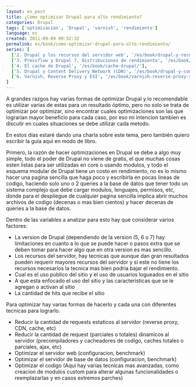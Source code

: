 ```yaml
---
layout: es_post
title: ¿Como optimizar Drupal para alto rendimiento?
categories: Drupal
tags: ['optimización', 'Drupal', 'varnish', 'rendimiento']
language: es
created: 2011-09-09 09:52:32
permalink: es/book/como-optimizar-drupal-para-alto-rendimiento/
series: [
  ['2. Drupal y los recursos del servidor web', '/es/book/drupal-y-recursos-del-servidor-web/'],
  ['3. Pressflow y Drupal 7, Distribuciones de rendimiento', '/es/book/pressflow-y-drupal-7-distribuciones-rendimiento/'],
  ['4. El cache de Drupal', '/es/book/cache-drupal/'],
  ['5. Drupal y Content Delivery Network (CDN)', '/es/book/drupal-y-content-delivery-network-cdn/'],
  ['6. Varnish, Reverse Proxy y ESI', '/es/book/varnish-reverse-proxy-y-esi/'],
]
---
```

A grandes razgos hay varias formas de optimizar Drupal y lo recomendable es utilizar varias de estas para un resultado óptimo, pero no solo se trata de optimizar por optimizar, sino encontrar cuales optimizaciones son las que lograrian mayor beneficio para cada caso, por eso mi intencion tambien es discutir en cuales situaciones se debe utilizar cada metodo.

En estos días estaré dando una charla sobre este tema, pero también quiero escribir la guía aquí en modo de libro.

Primero, la razón de hacer optimizaciones en Drupal se debe a algo muy simple, todo el poder de Drupal no viene de gratis, el que muchas cosas esten listas para ser utilizadas en core o usando modulos, y todo el esquema modular de Drupal tiene un costo en rendimiento, no es lo mismo hacer una pagina sencilla que haga poco y escribirla en pocas lineas de codigo, haciendo solo uno o 2 queries a la base de datos que tener todo un sistema complejo que debe cargar modulos, lenguajes, permisos, etc, donde para el despliegue de cualquier pagina sencilla implica abrir muchos archivos de codigo (decenas o mas bien cientos) y hacer decenas de queries a la base de datos.

Dentro de las variables a analizar para esto hay que considerar varios factores:
- La version de Drupal (dependiendo de la version (5, 6 o 7) hay limitaciones en cuanto a lo que se puede hacer o pasos extra que se deben tomar para hacer algo que en otra version es mas sencillo.
- Los recursos del servidor, hay tecnicas que aunque dan gran resultados pueden requerir mayores recursos del servidor y si este no tiene los recursos necesarios la tecnica mas bien podria bajar el rendimiento.
- Cual es el uso publico del sitio y el uso de usuarios logueados en el sitio
- A que esta enfocado el uso del sitio y las caracteristicas que se le agregan o activan al sitio
- La cantidad de hits que recibe el sitio

Para optimizar hay varias formas de hacerlo y cada una con diferentes tecnicas para lograrlo.
- Reducir la cantidad de requests estaticos al servidor (reverse proxy, CDN, cache, etc)
- Reducir la cantidad de request (parciales o totales) dinamicos al servidor (precompiladores y cacheadores de codigo, caches totales o parciales, ajax, etc)
- Optimizar el servidor web (configuracion, benchmark)
- Optimizar el servidor de base de datos (configuracion, benchmark)
- Optimizar el codigo (Aqui hay varias tecnicas mas avanzadas, como creacion de modulos custom para alterar algunas funcionalidades o reemplazarlas y en casos extremos parches)

